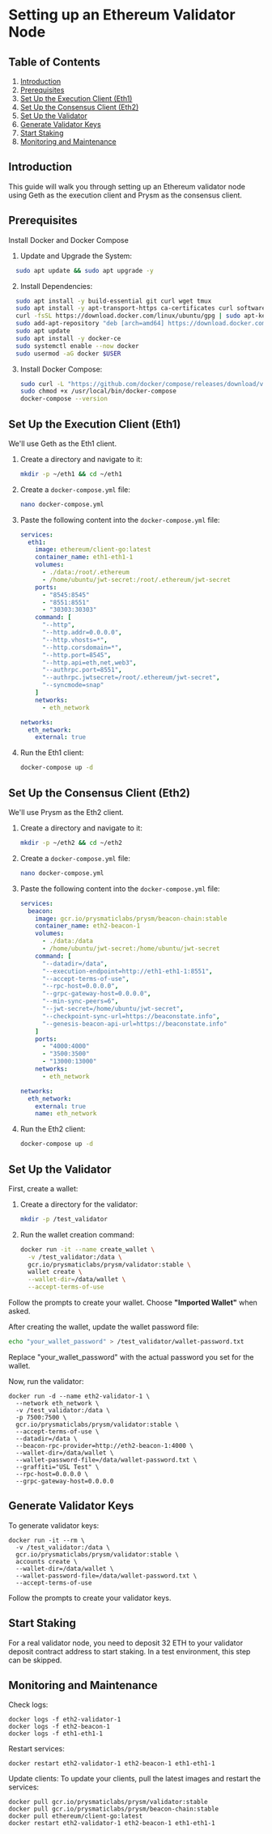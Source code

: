 # Setting up an Ethereum Validator Node

## Table of Contents
1. [Introduction](#introduction)
2. [Prerequisites](#prerequisites)
3. [Set Up the Execution Client (Eth1)](#set-up-the-execution-client-eth1)
4. [Set Up the Consensus Client (Eth2)](#set-up-the-consensus-client-eth2)
5. [Set Up the Validator](#set-up-the-validator)
6. [Generate Validator Keys](#generate-validator-keys)
7. [Start Staking](#start-staking)
8. [Monitoring and Maintenance](#monitoring-and-maintenance)

## Introduction

This guide will walk you through setting up an Ethereum validator node using Geth as the execution client and Prysm as the consensus client.

## Prerequisites


Install Docker and Docker Compose
  
1. Update and Upgrade the System:
     
  ```bash
    sudo apt update && sudo apt upgrade -y
  ```
2. Install Dependencies:
  ```bash
    sudo apt install -y build-essential git curl wget tmux
    sudo apt install -y apt-transport-https ca-certificates curl software-properties-common
    curl -fsSL https://download.docker.com/linux/ubuntu/gpg | sudo apt-key add -
    sudo add-apt-repository "deb [arch=amd64] https://download.docker.com/linux/ubuntu $(lsb_release -cs) stable"
    sudo apt update
    sudo apt install -y docker-ce
    sudo systemctl enable --now docker
    sudo usermod -aG docker $USER
  ```
3. Install Docker Compose:
    ```bash
    sudo curl -L "https://github.com/docker/compose/releases/download/v2.29.1/docker-compose-$(uname -s)-$(uname -m)" -o /usr/local/bin/docker-compose
    sudo chmod +x /usr/local/bin/docker-compose
    docker-compose --version
    ```

## Set Up the Execution Client (Eth1)

We'll use Geth as the Eth1 client.

1. Create a directory and navigate to it:

    ```bash
    mkdir -p ~/eth1 && cd ~/eth1
    ```

2. Create a `docker-compose.yml` file:

    ```bash
    nano docker-compose.yml
    ```

3. Paste the following content into the `docker-compose.yml` file:

    ```yaml
    services:
      eth1:
        image: ethereum/client-go:latest
        container_name: eth1-eth1-1
        volumes:
          - ./data:/root/.ethereum
          - /home/ubuntu/jwt-secret:/root/.ethereum/jwt-secret
        ports:
          - "8545:8545"
          - "8551:8551"
          - "30303:30303"
        command: [
          "--http",
          "--http.addr=0.0.0.0",
          "--http.vhosts=*",
          "--http.corsdomain=*",
          "--http.port=8545",
          "--http.api=eth,net,web3",
          "--authrpc.port=8551",
          "--authrpc.jwtsecret=/root/.ethereum/jwt-secret",
          "--syncmode=snap"
        ]
        networks:
          - eth_network

    networks:
      eth_network:
        external: true
    ```

4. Run the Eth1 client:

    ```bash
    docker-compose up -d
    ```

## Set Up the Consensus Client (Eth2)

We'll use Prysm as the Eth2 client.

1. Create a directory and navigate to it:

    ```bash
    mkdir -p ~/eth2 && cd ~/eth2
    ```

2. Create a `docker-compose.yml` file:

    ```bash
    nano docker-compose.yml
    ```

3. Paste the following content into the `docker-compose.yml` file:

    ```yaml
    services:
      beacon:
        image: gcr.io/prysmaticlabs/prysm/beacon-chain:stable
        container_name: eth2-beacon-1
        volumes:
          - ./data:/data
          - /home/ubuntu/jwt-secret:/home/ubuntu/jwt-secret
        command: [
          "--datadir=/data",
          "--execution-endpoint=http://eth1-eth1-1:8551",
          "--accept-terms-of-use",
          "--rpc-host=0.0.0.0",
          "--grpc-gateway-host=0.0.0.0",
          "--min-sync-peers=6",
          "--jwt-secret=/home/ubuntu/jwt-secret",
          "--checkpoint-sync-url=https://beaconstate.info",
          "--genesis-beacon-api-url=https://beaconstate.info"
        ]
        ports:
          - "4000:4000"
          - "3500:3500"
          - "13000:13000"
        networks:
          - eth_network

    networks:
      eth_network:
        external: true
        name: eth_network
    ```

4. Run the Eth2 client:

    ```bash
    docker-compose up -d
    ```

## Set Up the Validator

First, create a wallet:

1. Create a directory for the validator:

    ```bash
    mkdir -p /test_validator
    ```

2. Run the wallet creation command:

    ```bash
    docker run -it --name create_wallet \
      -v /test_validator:/data \
      gcr.io/prysmaticlabs/prysm/validator:stable \
      wallet create \
      --wallet-dir=/data/wallet \
      --accept-terms-of-use
    ```

Follow the prompts to create your wallet. Choose **"Imported Wallet"** when asked.

After creating the wallet, update the wallet password file:

```bash
echo "your_wallet_password" > /test_validator/wallet-password.txt
```

Replace "your_wallet_password" with the actual password you set for the wallet.

Now, run the validator:

    docker run -d --name eth2-validator-1 \
      --network eth_network \
      -v /test_validator:/data \
      -p 7500:7500 \
      gcr.io/prysmaticlabs/prysm/validator:stable \
      --accept-terms-of-use \
      --datadir=/data \
      --beacon-rpc-provider=http://eth2-beacon-1:4000 \
      --wallet-dir=/data/wallet \
      --wallet-password-file=/data/wallet-password.txt \
      --graffiti="USL Test" \
      --rpc-host=0.0.0.0 \
      --grpc-gateway-host=0.0.0.0

## Generate Validator Keys

To generate validator keys:

    docker run -it --rm \
      -v /test_validator:/data \
      gcr.io/prysmaticlabs/prysm/validator:stable \
      accounts create \
      --wallet-dir=/data/wallet \
      --wallet-password-file=/data/wallet-password.txt \
      --accept-terms-of-use

Follow the prompts to create your validator keys.

## Start Staking

For a real validator node, you need to deposit 32 ETH to your validator deposit contract address to start staking. In a test environment, this step can be skipped.

## Monitoring and Maintenance

Check logs:

    docker logs -f eth2-validator-1
    docker logs -f eth2-beacon-1
    docker logs -f eth1-eth1-1

Restart services:

    docker restart eth2-validator-1 eth2-beacon-1 eth1-eth1-1

Update clients: To update your clients, pull the latest images and restart the services:

    docker pull gcr.io/prysmaticlabs/prysm/validator:stable
    docker pull gcr.io/prysmaticlabs/prysm/beacon-chain:stable
    docker pull ethereum/client-go:latest
    docker restart eth2-validator-1 eth2-beacon-1 eth1-eth1-1
